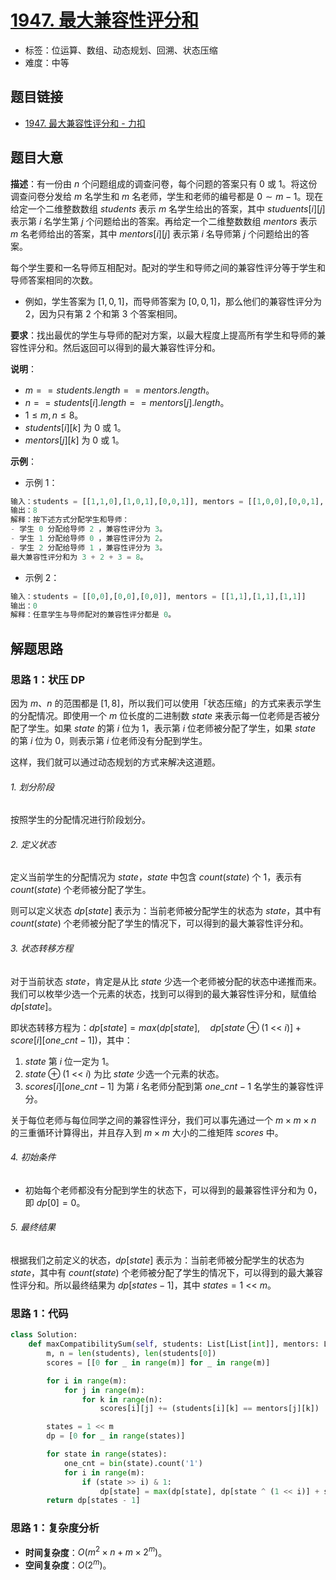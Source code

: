 # [1947. 最大兼容性评分和](https://leetcode.cn/problems/maximum-compatibility-score-sum/)

- 标签：位运算、数组、动态规划、回溯、状态压缩
- 难度：中等

## 题目链接

- [1947. 最大兼容性评分和 - 力扣](https://leetcode.cn/problems/maximum-compatibility-score-sum/)

## 题目大意

**描述**：有一份由 $n$ 个问题组成的调查问卷，每个问题的答案只有 $0$ 或 $1$。将这份调查问卷分发给 $m$ 名学生和 $m$ 名老师，学生和老师的编号都是 $0 \sim m - 1$。现在给定一个二维整数数组 $students$ 表示 $m$ 名学生给出的答案，其中 $studuents[i][j]$ 表示第 $i$ 名学生第 $j$ 个问题给出的答案。再给定一个二维整数数组 $mentors$ 表示 $m$ 名老师给出的答案，其中 $mentors[i][j]$ 表示第 $i$ 名导师第 $j$ 个问题给出的答案。

每个学生要和一名导师互相配对。配对的学生和导师之间的兼容性评分等于学生和导师答案相同的次数。

- 例如，学生答案为 $[1, 0, 1]$，而导师答案为 $[0, 0, 1]$，那么他们的兼容性评分为 $2$，因为只有第 $2$ 个和第 $3$ 个答案相同。

**要求**：找出最优的学生与导师的配对方案，以最大程度上提高所有学生和导师的兼容性评分和。然后返回可以得到的最大兼容性评分和。

**说明**：

- $m == students.length == mentors.length$。
- $n == students[i].length == mentors[j].length$。
- $1 \le m, n \le 8$。
- $students[i][k]$ 为 $0$ 或 $1$。
- $mentors[j][k]$ 为 $0$ 或 $1$。

**示例**：

- 示例 1：

```python
输入：students = [[1,1,0],[1,0,1],[0,0,1]], mentors = [[1,0,0],[0,0,1],[1,1,0]]
输出：8
解释：按下述方式分配学生和导师：
- 学生 0 分配给导师 2 ，兼容性评分为 3。
- 学生 1 分配给导师 0 ，兼容性评分为 2。
- 学生 2 分配给导师 1 ，兼容性评分为 3。
最大兼容性评分和为 3 + 2 + 3 = 8。
```

- 示例 2：

```python
输入：students = [[0,0],[0,0],[0,0]], mentors = [[1,1],[1,1],[1,1]]
输出：0
解释：任意学生与导师配对的兼容性评分都是 0。
```

## 解题思路

### 思路 1：状压 DP

因为 $m$、$n$ 的范围都是 $[1, 8]$，所以我们可以使用「状态压缩」的方式来表示学生的分配情况。即使用一个 $m$ 位长度的二进制数 $state$ 来表示每一位老师是否被分配了学生。如果 $state$ 的第 $i$ 位为 $1$，表示第 $i$ 位老师被分配了学生，如果 $state$ 的第 $i$ 位为 $0$，则表示第 $i$ 位老师没有分配到学生。

这样，我们就可以通过动态规划的方式来解决这道题。

###### 1. 划分阶段

按照学生的分配情况进行阶段划分。

###### 2. 定义状态

定义当前学生的分配情况为 $state$，$state$ 中包含 $count(state)$ 个 $1$，表示有 $count(state)$ 个老师被分配了学生。

则可以定义状态 $dp[state]$ 表示为：当前老师被分配学生的状态为 $state$，其中有 $count(state)$ 个老师被分配了学生的情况下，可以得到的最大兼容性评分和。

###### 3. 状态转移方程

对于当前状态 $state$，肯定是从比 $state$ 少选一个老师被分配的状态中递推而来。我们可以枚举少选一个元素的状态，找到可以得到的最大兼容性评分和，赋值给 $dp[state]$。

即状态转移方程为：$dp[state] = max(dp[state], \quad dp[state \oplus (1 \text{ <}\text{< } i)] + score[i][one\_cnt - 1])$，其中：

1. $state$ 第 $i$ 位一定为 $1$。
2. $state \oplus (1 \text{ <}\text{< } i)$ 为比 $state$ 少选一个元素的状态。
3. $scores[i][one\_cnt - 1]$ 为第 $i$ 名老师分配到第 $one\_cnt - 1$ 名学生的兼容性评分。

关于每位老师与每位同学之间的兼容性评分，我们可以事先通过一个 $m \times m \times n$ 的三重循环计算得出，并且存入到 $m \times m$ 大小的二维矩阵 $scores$ 中。

###### 4. 初始条件

- 初始每个老师都没有分配到学生的状态下，可以得到的最兼容性评分和为 $0$，即 $dp[0] = 0$。

###### 5. 最终结果

根据我们之前定义的状态，$dp[state]$ 表示为：当前老师被分配学生的状态为 $state$，其中有 $count(state)$ 个老师被分配了学生的情况下，可以得到的最大兼容性评分和。所以最终结果为 $dp[states - 1]$，其中 $states = 1 \text{ <}\text{< } m$。

### 思路 1：代码

```python
class Solution:
    def maxCompatibilitySum(self, students: List[List[int]], mentors: List[List[int]]) -> int:
        m, n = len(students), len(students[0])
        scores = [[0 for _ in range(m)] for _ in range(m)]

        for i in range(m):
            for j in range(m):
                for k in range(n):
                    scores[i][j] += (students[i][k] == mentors[j][k])

        states = 1 << m
        dp = [0 for _ in range(states)]

        for state in range(states):
            one_cnt = bin(state).count('1')
            for i in range(m):
                if (state >> i) & 1:
                    dp[state] = max(dp[state], dp[state ^ (1 << i)] + scores[i][one_cnt - 1])
        return dp[states - 1]
```

### 思路 1：复杂度分析

- **时间复杂度**：$O(m^2 \times n + m \times 2^m)$。
- **空间复杂度**：$O(2^m)$。

